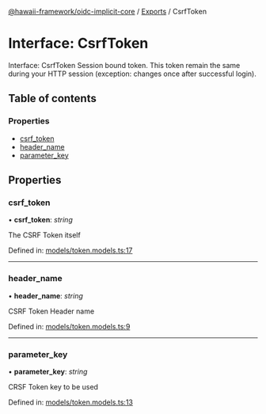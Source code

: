 [@hawaii-framework/oidc-implicit-core](../README.md) / [Exports](../modules.md) / CsrfToken

# Interface: CsrfToken

Interface: CsrfToken
Session bound token. This token remain the same during your HTTP session (exception: changes once after successful login).

## Table of contents

### Properties

- [csrf\_token](csrftoken.md#csrf_token)
- [header\_name](csrftoken.md#header_name)
- [parameter\_key](csrftoken.md#parameter_key)

## Properties

### csrf\_token

• **csrf\_token**: *string*

The CSRF Token itself

Defined in: [models/token.models.ts:17](https://github.com/Q24/hawaii-packages/blob/6770c06/packages/oidc-implicit-core/src/models/token.models.ts#L17)

___

### header\_name

• **header\_name**: *string*

CSRF Token Header name

Defined in: [models/token.models.ts:9](https://github.com/Q24/hawaii-packages/blob/6770c06/packages/oidc-implicit-core/src/models/token.models.ts#L9)

___

### parameter\_key

• **parameter\_key**: *string*

CRSF Token key to be used

Defined in: [models/token.models.ts:13](https://github.com/Q24/hawaii-packages/blob/6770c06/packages/oidc-implicit-core/src/models/token.models.ts#L13)
